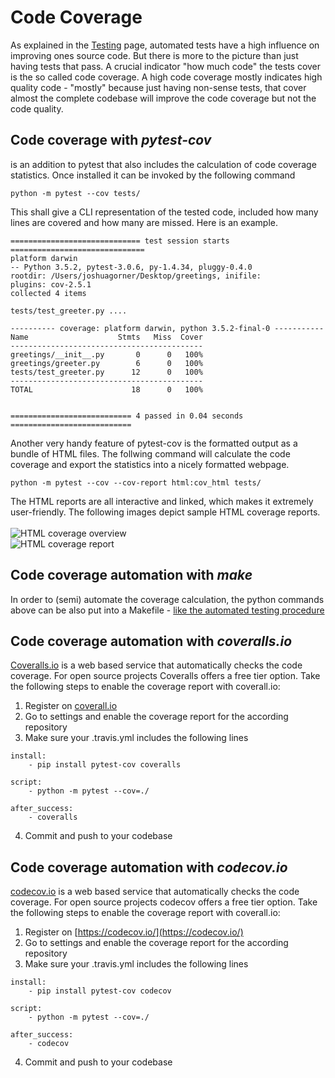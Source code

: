 # Code Coverage
As explained in the [Testing](https://github.com/jgoerner/PySchool/blob/master/01-packaging/recipes/Testing.md) page, automated tests have a high influence
on improving ones source code. But there is more to the picture than just 
having tests that pass. A crucial indicator "how much code" the tests cover
is the so called code coverage. A high code coverage mostly indicates
high quality code - "mostly" because just having non-sense tests, that cover 
almost the complete codebase will improve the code coverage but not the code
quality.

## Code coverage with *pytest-cov*
[]() is an addition to pytest that also includes the calculation of
code coverage statistics. Once installed it can be invoked by the following command
```
python -m pytest --cov tests/
```
This shall give a CLI representation of the tested code, included how many lines
are covered and how many are missed. Here is an example.
```
============================= test session starts ==============================
platform darwin 
-- Python 3.5.2, pytest-3.0.6, py-1.4.34, pluggy-0.4.0
rootdir: /Users/joshuagorner/Desktop/greetings, inifile: 
plugins: cov-2.5.1
collected 4 items

tests/test_greeter.py ....

---------- coverage: platform darwin, python 3.5.2-final-0 -----------
Name                    Stmts   Miss  Cover
-------------------------------------------
greetings/__init__.py       0      0   100%
greetings/greeter.py        6      0   100%
tests/test_greeter.py      12      0   100%
-------------------------------------------
TOTAL                      18      0   100%


=========================== 4 passed in 0.04 seconds ===========================
```
Another very handy feature of pytest-cov is the formatted output as a bundle of 
HTML files. The follwing command will calculate the code coverage and export
the statistics into a nicely formatted webpage.
```
python -m pytest --cov --cov-report html:cov_html tests/
```
The HTML reports are all interactive and linked, which makes it extremely user-friendly.
The following images depict sample HTML coverage reports.<br><br>
![HTML coverage overview](https://i.stack.imgur.com/UOnur.png)<br>
![HTML coverage report](http://oddbird.net/python-testing-tools-preso/images/coverage.png)

## Code coverage automation with *make*
In order to (semi) automate the coverage calculation, the python commands above 
can be also put into a Makefile - [like the automated testing procedure](https://github.com/jgoerner/PySchool/blob/master/01-packaging/recipes/Testing.md#automating-testing-with-make)

## Code coverage automation with *coveralls.io*
[Coveralls.io](https://coveralls.io) is a web based service that automatically checks the code coverage. For open source projects Coveralls offers a free tier option. Take the following steps to enable the coverage report with coverall.io:
1) Register on [coverall.io](https://coveralls.io)
2) Go to settings and enable the coverage report for the according repository
3) Make sure your .travis.yml includes the following lines
```
install:
    - pip install pytest-cov coveralls

script:
    - python -m pytest --cov=./ 

after_success:
    - coveralls 
```
4) Commit and push to your codebase

## Code coverage automation with *codecov.io*
[codecov.io](https://codecov.io/) is a web based service that automatically checks the code coverage. For open source projects codecov offers a free tier option. Take the following steps to enable the coverage report with coverall.io:
1) Register on [https://codecov.io/](https://codecov.io/)
2) Go to settings and enable the coverage report for the according repository
3) Make sure your .travis.yml includes the following lines
```
install:
    - pip install pytest-cov codecov

script:
    - python -m pytest --cov=./ 

after_success:
    - codecov 
```
4) Commit and push to your codebase
